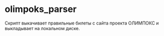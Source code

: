 # olimpoks_parser
Скрипт выкачивает правильные билеты с сайта проекта ОЛИМПОКС и выкладывает на локальном диске. 
